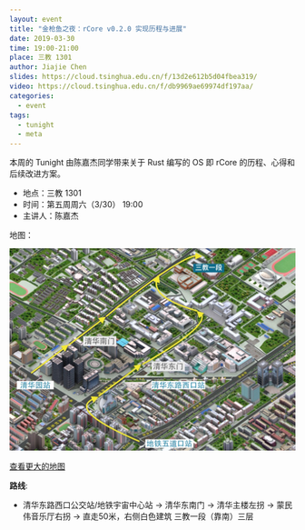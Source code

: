 ```yaml
---
layout: event
title: "金枪鱼之夜：rCore v0.2.0 实现历程与进展"
date: 2019-03-30
time: 19:00-21:00
place: 三教 1301
author: Jiajie Chen
slides: https://cloud.tsinghua.edu.cn/f/13d2e612b5d04fbea319/
video: https://cloud.tsinghua.edu.cn/f/db9969ae69974df197aa/
categories:
  - event
tags:
  - tunight
  - meta
---
```


本周的 Tunight 由陈嘉杰同学带来关于 Rust 编写的 OS 即 rCore 的历程、心得和后续改进方案。

* 地点：三教 1301
* 时间：第五周周六（3/30） 19:00
* 主讲人：陈嘉杰

地图：

![](/assets/img/events/map_t3_sec1.jpg)

<a class="hidden-xs" href="https://www.openstreetmap.org/#map=17/40.00120/116.32246">查看更大的地图</a>

**路线**:

 - 清华东路西口公交站/地铁宇宙中心站 -> 清华东南门 -> 清华主楼左拐 ->  蒙民伟音乐厅右拐 -> 直走50米，右侧白色建筑 三教一段（靠南）三层
